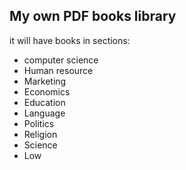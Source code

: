 ## My own PDF books library

it will have books in sections:

* computer science
* Human resource
* Marketing
* Economics
* Education
* Language
* Politics
* Religion
* Science
* Low
